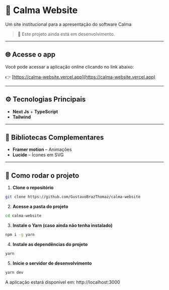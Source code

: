 # 🍵 Calma Website

Um site institucional para a apresentação do software Calma

> 🚧 Este projeto ainda está em desenvolvimento.

---

## 🌐 Acesse o app

Você pode acessar a aplicação online clicando no link abaixo:

👉 [https://calma-website.vercel.app](https://calma-website.vercel.app)

---

## ⚙️ Tecnologias Principais

- **Next Js** + **TypeScript**
- **Tailwind**

---

## 🔌 Bibliotecas Complementares

- **Framer motion** – Animações
- **Lucide** – Ícones em SVG

---

## 🚀 Como rodar o projeto

1. **Clone o repositório**

```bash
git clone https://github.com/GustavoBrazThomaz/calma-website
```

2. **Acesse a pasta do projeto**

```bash
cd calma-website
```

3. **Instale o Yarn (caso ainda não tenha instalado)**

```bash
npm i -g yarn
```

4. **Instale as dependências do projeto**

```bash
yarn
```

5. **Inicie o servidor de desenvolvimento**

```bash
yarn dev
```

A aplicação estará disponível em: http://localhost:3000
